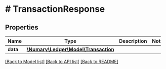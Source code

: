 # # TransactionResponse

## Properties

Name | Type | Description | Notes
------------ | ------------- | ------------- | -------------
**data** | [**\Numary\Ledger\Model\Transaction**](Transaction.md) |  |

[[Back to Model list]](../../README.md#models) [[Back to API list]](../../README.md#endpoints) [[Back to README]](../../README.md)
